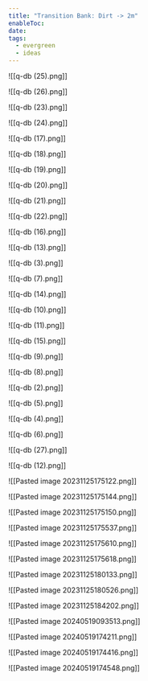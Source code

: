 ```yaml
---
title: "Transition Bank: Dirt -> 2m"
enableToc: 
date: 
tags:
  - evergreen
  - ideas
---
```

![[q-db (25).png]]

![[q-db (26).png]]

![[q-db (23).png]]

![[q-db (24).png]]

![[q-db (17).png]]

![[q-db (18).png]]

![[q-db (19).png]]

![[q-db (20).png]]

![[q-db (21).png]]

![[q-db (22).png]]

![[q-db (16).png]]

![[q-db (13).png]]

![[q-db (3).png]]

![[q-db (7).png]]

![[q-db (14).png]]

![[q-db (10).png]]

![[q-db (11).png]]

![[q-db (15).png]]

![[q-db (9).png]]

![[q-db (8).png]]

![[q-db (2).png]]

![[q-db (5).png]]

![[q-db (4).png]]

![[q-db (6).png]]

![[q-db (27).png]]

![[q-db (12).png]]

![[Pasted image 20231125175122.png]]

![[Pasted image 20231125175144.png]]

![[Pasted image 20231125175150.png]]

![[Pasted image 20231125175537.png]]

![[Pasted image 20231125175610.png]]

![[Pasted image 20231125175618.png]]

![[Pasted image 20231125180133.png]]

![[Pasted image 20231125180526.png]]

![[Pasted image 20231125184202.png]]

![[Pasted image 20240519093513.png]]

![[Pasted image 20240519174211.png]]

![[Pasted image 20240519174416.png]]

![[Pasted image 20240519174548.png]]

